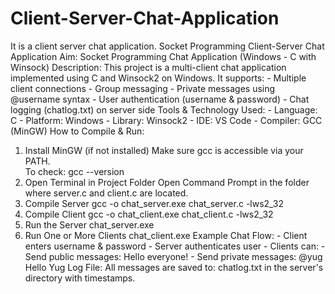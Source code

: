 # Client-Server-Chat-Application
It is a client server chat application.
Socket Programming Client-Server Chat Application 
Aim: Socket Programming Chat Application (Windows - C with Winsock) 
Description: 
This project is a multi-client chat application implemented using C and Winsock2 on Windows. It 
supports: - Multiple client connections - Group messaging - Private messages using @username syntax - User authentication (username & password) - Chat logging (chatlog.txt) on server side 
Tools & Technology Used: - Language: C - Platform: Windows - Library: Winsock2 - IDE: VS Code - Compiler: GCC (MinGW) 
How to Compile & Run: 
1. Install MinGW (if not installed) 
Make sure gcc is accessible via your PATH.  
To check: 
gcc --version 
2. Open Terminal in Project Folder 
Open Command Prompt in the folder where server.c and client.c are located. 
3. Compile Server 
gcc -o chat_server.exe chat_server.c -lws2_32 
4. Compile Client 
gcc -o chat_client.exe chat_client.c -lws2_32 
5.  Run the Server 
chat_server.exe 
6.  Run One or More Clients 
chat_client.exe 
Example Chat Flow: - Client enters username & password - Server authenticates user - Clients can: - Send public messages: Hello everyone! - Send private messages: @yug Hello Yug 
Log File: 
All messages are saved to: chatlog.txt in the server's directory with timestamps. 


